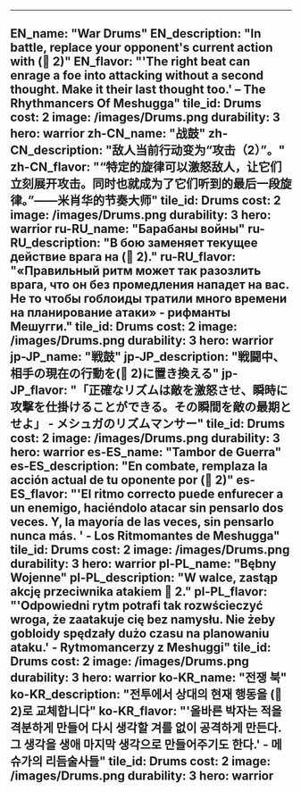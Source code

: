 ---

EN_name: "War Drums"
EN_description: "In battle, replace your opponent's current action with (🔸 2)"
EN_flavor: "'The right beat can enrage a foe into attacking without a second thought. Make it their last thought too.' – The Rhythmancers Of Meshugga"
tile_id: Drums
cost: 2
image: /images/Drums.png
durability: 3
hero: warrior
zh-CN_name: "战鼓"
zh-CN_description: "敌人当前行动变为“攻击（2）”。"
zh-CN_flavor: "“特定的旋律可以激怒敌人，让它们立刻展开攻击。同时也就成为了它们听到的最后一段旋律。”——米肖华的节奏大师"
tile_id: Drums
cost: 2
image: /images/Drums.png
durability: 3
hero: warrior
ru-RU_name: "Барабаны войны"
ru-RU_description: "В бою заменяет текущее действие врага на (🔸 2)."
ru-RU_flavor: "«Правильный ритм может так разозлить врага, что он без промедления нападет на вас. Не то чтобы гоблоиды тратили много времени на планирование атаки» - рифманты Мешугги."
tile_id: Drums
cost: 2
image: /images/Drums.png
durability: 3
hero: warrior
jp-JP_name: "戦鼓"
jp-JP_description: "戦闘中、相手の現在の行動を(🔸 2)に置き換える"
jp-JP_flavor: "「正確なリズムは敵を激怒させ、瞬時に攻撃を仕掛けることができる。その瞬間を敵の最期とせよ」 - メシュガのリズムマンサー"
tile_id: Drums
cost: 2
image: /images/Drums.png
durability: 3
hero: warrior
es-ES_name: "Tambor de Guerra"
es-ES_description: "En combate, remplaza la acción actual de tu oponente por (🔸 2)"
es-ES_flavor: "'El ritmo correcto puede enfurecer a un enemigo, haciéndolo atacar sin pensarlo dos veces. Y, la mayoría de las veces, sin pensarlo nunca más. ' - Los Ritmomantes de Meshugga"
tile_id: Drums
cost: 2
image: /images/Drums.png
durability: 3
hero: warrior
pl-PL_name: "Bębny Wojenne"
pl-PL_description: "W walce, zastąp akcję przeciwnika atakiem 🔸 2."
pl-PL_flavor: "'Odpowiedni rytm potrafi tak rozwścieczyć wroga, że zaatakuje cię bez namysłu. Nie żeby gobloidy spędzały dużo czasu na planowaniu ataku.' - Rytmomancerzy z Meshuggi"
tile_id: Drums
cost: 2
image: /images/Drums.png
durability: 3
hero: warrior
ko-KR_name: "전쟁 북"
ko-KR_description: "전투에서 상대의 현재 행동을 (🔸 2)로 교체합니다"
ko-KR_flavor: "'올바른 박자는 적을 격분하게 만들어 다시 생각할 겨를 없이 공격하게 만든다. 그 생각을 생애 마지막 생각으로 만들어주기도 한다.' - 메슈가의 리듬술사들"
tile_id: Drums
cost: 2
image: /images/Drums.png
durability: 3
hero: warrior
---